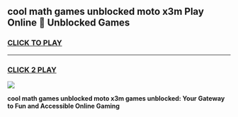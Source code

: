 
## cool math games unblocked moto x3m Play Online 👋 Unblocked Games
<h3>
<a href="https://news.freeplayer.one?title=cool_math_games_unblocked_moto_x3m&ref=17CMG">CLICK TO PLAY</a></h3>
<hr>

<h3>
<a href="https://news.freeplayer.one?title=cool_math_games_unblocked_moto_x3m&ref=17CMG">CLICK 2 PLAY</a>
  
</h3>

<a href="https://news.freeplayer.one?title=cool_math_games_unblocked_moto_x3m&ref=17CMG/"><img src="https://clearcache.store/games.png"></a>


**cool math games unblocked moto x3m games unblocked: Your Gateway to Fun and Accessible Online Gaming**
